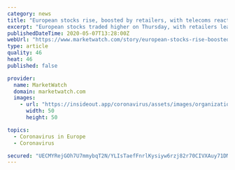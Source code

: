 ```yaml
---
category: news
title: "European stocks rise, boosted by retailers, with telecoms reacting to deal news"
excerpt: "European stocks traded higher on Thursday, with retailers leading gains, while shares of BT Group tumbled on news of a tie-up between Liberty Global"
publishedDateTime: 2020-05-07T13:28:00Z
webUrl: "https://www.marketwatch.com/story/european-stocks-rise-boosted-by-retailers-with-telecoms-reacting-to-deal-news-2020-05-07"
type: article
quality: 46
heat: 46
published: false

provider:
  name: MarketWatch
  domain: marketwatch.com
  images:
    - url: "https://insideout.app/coronavirus/assets/images/organizations/marketwatch.com-50x50.jpg"
      width: 50
      height: 50

topics:
  - Coronavirus in Europe
  - Coronavirus

secured: "UECMYRejGOh7U7mmybqT2N/YLIsTaefFnrlKysiyw6rzj82r70CIVXAuy71DMs18+TMAvrQjjFf9ZEF7QYm0Q/k/yqktx2pQ5HqJSgGgzIDzB+wjmQxCXfOT+JrlwLSo0XMiJt275i9JPcbj6a4ulSSgc6scW0UQbFuR1FPaYpCMompFL3BP3oNCVxZibGUe91Pe8xh1/39OCI0LIDo3HdsHIfV2UTMLltlTevreoEDJp5LYvzDls4la2PB2UJanW4MaPW0pMAxAROszOMARLH7bMR2BRj0mpH54T/QLLrM/aJEeVq8nm05O51iYoJBDCu15YoCuBEYENDpJbKQSRC1XRboTAS3INPfIOBfIrJl6tn7q5cGGBeO/1NAmxbehEH07dS9WRkpvHJ5vBpUhhKRKwRw59VhU/jYBTMctk5NFaCXF34zst7dk73bs52PBYSvcDsjSyy1iMrUKWaf4XM3Su2isRu9Fx1eTju+CRZg=;f5bKU09mslMP0x7GMf459g=="
---
```


